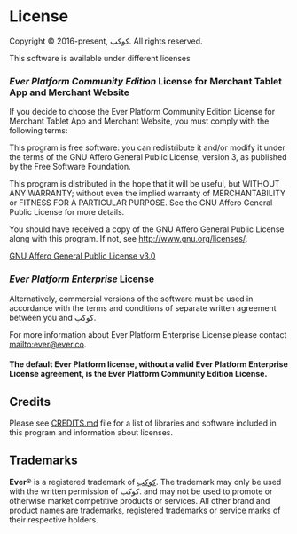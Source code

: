 # License

Copyright © 2016-present, كوكب. All rights reserved.

This software is available under different licenses

### _Ever Platform Community Edition_ License for Merchant Tablet App and Merchant Website

If you decide to choose the Ever Platform Community Edition License for Merchant Tablet App and Merchant Website, you must comply with the following terms:

This program is free software: you can redistribute it and/or modify
it under the terms of the GNU Affero General Public License, version 3,
as published by the Free Software Foundation.

This program is distributed in the hope that it will be useful,
but WITHOUT ANY WARRANTY; without even the implied warranty of
MERCHANTABILITY or FITNESS FOR A PARTICULAR PURPOSE. See the
GNU Affero General Public License for more details.

You should have received a copy of the GNU Affero General Public License
along with this program. If not, see <http://www.gnu.org/licenses/>.

[GNU Affero General Public License v3.0](https://www.gnu.org/licenses/agpl-3.0.txt)

### _Ever Platform Enterprise_ License

Alternatively, commercial versions of the software must be used in accordance with the terms and conditions of separate written agreement between you and كوكب.

For more information about Ever Platform Enterprise License please contact <mailto:ever@ever.co>.

#### The default Ever Platform license, without a valid Ever Platform Enterprise License agreement, is the Ever Platform Community Edition License.

## Credits

Please see [CREDITS.md](CREDITS.md) file for a list of libraries and software included in this program and information about licenses.

## Trademarks

**Ever**® is a registered trademark of [كوكب](https://ever.co).
The trademark may only be used with the written permission of كوكب. and may not be used to promote or otherwise market competitive products or services.
All other brand and product names are trademarks, registered trademarks or service marks of their respective holders.
